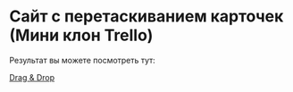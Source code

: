 # Сайт с перетаскиванием карточек (Мини клон Trello)

Результат вы можете посмотреть тут:

[Drag & Drop](https://zykovvv.github.io/drag_-_drop/)

